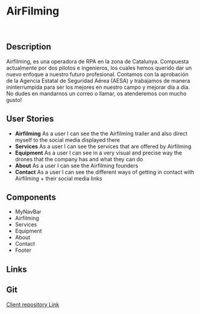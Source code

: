 # AirFilming

<br>

## Description

Airfilming, es una operadora de RPA en la zona de Catalunya. Compuesta actualmente por dos pilotos e ingenieros, los cuales hemos querido dar un nuevo enfoque a nuestro futuro profesional.
Contamos con la aprobación de la Agencia Estatal de Seguridad Aérea (AESA) y trabajamos de manera ininterrumpida para ser los mejores en nuestro campo y mejorar día a día.  
No dudes en mandarnos un correo o llamar, os atenderemos con mucho gusto!


## User Stories

- **Airfilming** As a user I can see the the Airfilming trailer and also direct myself to the social media displayed there
- **Services** As a user I can see the services that are offered by Airfilming
- **Equipment** As a user I can see in a very visual and precise way the drones that the company has and what they can do
- **About** As a user I can see the Airfilming founders
- **Contact** As a user I can see the different ways of getting in contact with Airfilming + their social media links


## Components
- MyNavBar
- Airfilming
- Services
- Equipment
- About
- Contact
- Footer


## Links

## Git

[Client repository Link](https://github.com/JoelRocaMartinez/AirFilming)

